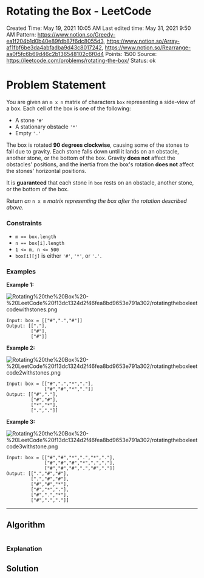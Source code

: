 # Rotating the Box - LeetCode

Created Time: May 19, 2021 10:05 AM
Last edited time: May 31, 2021 9:50 AM
Pattern: https://www.notion.so/Greedy-ea1f204b1d0b40e89fdb87f6dc8055d3, https://www.notion.so/Array-af1fbf6be3da4abfadba9d43c8017242, https://www.notion.so/Rearrange-aa0f5fc6b69d46c2b136548102c6f0d4
Points: 1500
Source: https://leetcode.com/problems/rotating-the-box/
Status: ok

# Problem Statement

You are given an `m x n` matrix of characters `box` representing a side-view of a box. Each cell of the box is one of the following:

- A stone `'#'`
- A stationary obstacle `'*'`
- Empty `'.'`

The box is rotated **90 degrees clockwise**, causing some of the stones to fall due to gravity. Each stone falls down until it lands on an obstacle, another stone, or the bottom of the box. Gravity **does not** affect the obstacles' positions, and the inertia from the box's rotation **does not** affect the stones' horizontal positions.

It is **guaranteed** that each stone in `box` rests on an obstacle, another stone, or the bottom of the box.

Return *an* `n x m` *matrix representing the box after the rotation described above*.

### Constraints

- `m == box.length`
- `n == box[i].length`
- `1 <= m, n <= 500`
- `box[i][j]` is either `'#'`, `'*'`, or `'.'`.

### **Examples**

**Example 1:**

![Rotating%20the%20Box%20-%20LeetCode%20f13dc1324d2f46fea8bd9653e791a302/rotatingtheboxleetcodewithstones.png](rotatingtheboxleetcodewithstones.png)

```
Input: box = [["#",".","#"]]
Output: [["."],
         ["#"],
         ["#"]]
```

**Example 2:**

![Rotating%20the%20Box%20-%20LeetCode%20f13dc1324d2f46fea8bd9653e791a302/rotatingtheboxleetcode2withstones.png](rotatingtheboxleetcode2withstones.png)

```
Input: box = [["#",".","*","."],
              ["#","#","*","."]]
Output: [["#","."],
         ["#","#"],
         ["*","*"],
         [".","."]]
```

**Example 3:**

![Rotating%20the%20Box%20-%20LeetCode%20f13dc1324d2f46fea8bd9653e791a302/rotatingtheboxleetcode3withstone.png](rotatingtheboxleetcode3withstone.png)

```
Input: box = [["#","#","*",".","*","."],
              ["#","#","#","*",".","."],
              ["#","#","#",".","#","."]]
Output: [[".","#","#"],
         [".","#","#"],
         ["#","#","*"],
         ["#","*","."],
         ["#",".","*"],
         ["#",".","."]]
```

---

## Algorithm

```python

```

### Explanation

## Solution

```jsx

```